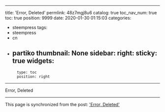 
---
title: 'Error, Deleted'
permlink: 48z7mgj8u6
catalog: true
toc_nav_num: true
toc: true
position: 9999
date: 2020-01-30 01:15:03
categories:
- steempress
tags:
- steempress
- cn
- partiko
thumbnail: None
sidebar:
    right:
        sticky: true
widgets:
    -
        type: toc
        position: right
---


Error, Deleted

- - -

This page is synchronized from the post: ['Error, Deleted'](https://steemit.com/@mrspointm/48z7mgj8u6)
